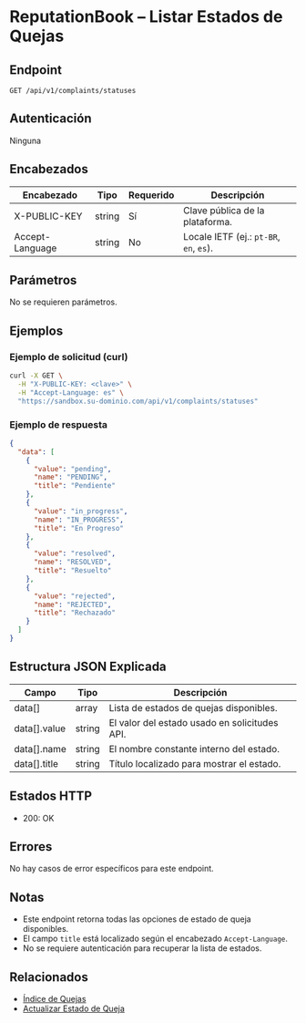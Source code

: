 # ReputationBook – Listar Estados de Quejas

## Endpoint

```
GET /api/v1/complaints/statuses
```

## Autenticación

Ninguna

## Encabezados

| Encabezado       | Tipo   | Requerido | Descripción |
| ---------------- | ------ | --------- | ----------- |
| X-PUBLIC-KEY     | string | Sí        | Clave pública de la plataforma. |
| Accept-Language  | string | No        | Locale IETF (ej.: `pt-BR`, `en`, `es`). |

## Parámetros

No se requieren parámetros.

## Ejemplos

### Ejemplo de solicitud (curl)

```bash
curl -X GET \
  -H "X-PUBLIC-KEY: <clave>" \
  -H "Accept-Language: es" \
  "https://sandbox.su-dominio.com/api/v1/complaints/statuses"
```

### Ejemplo de respuesta

```json
{
  "data": [
    {
      "value": "pending",
      "name": "PENDING",
      "title": "Pendiente"
    },
    {
      "value": "in_progress",
      "name": "IN_PROGRESS",
      "title": "En Progreso"
    },
    {
      "value": "resolved",
      "name": "RESOLVED",
      "title": "Resuelto"
    },
    {
      "value": "rejected",
      "name": "REJECTED",
      "title": "Rechazado"
    }
  ]
}
```

## Estructura JSON Explicada

| Campo       | Tipo    | Descripción |
| ----------- | ------- | ----------- |
| data[]      | array   | Lista de estados de quejas disponibles. |
| data[].value | string | El valor del estado usado en solicitudes API. |
| data[].name  | string | El nombre constante interno del estado. |
| data[].title | string | Título localizado para mostrar el estado. |

## Estados HTTP

- 200: OK

## Errores

No hay casos de error específicos para este endpoint.

## Notas

- Este endpoint retorna todas las opciones de estado de queja disponibles.
- El campo `title` está localizado según el encabezado `Accept-Language`.
- No se requiere autenticación para recuperar la lista de estados.

## Relacionados

- [Índice de Quejas](ComplaintIndex.md)
- [Actualizar Estado de Queja](ComplaintUpdateStatus.md)
